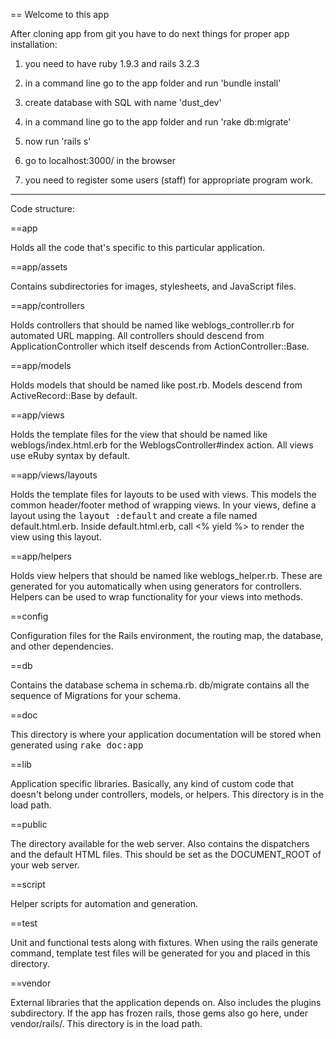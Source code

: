 == Welcome to this app

After cloning app from git you have to do next things for proper app installation:

1) you need to have ruby 1.9.3 and rails 3.2.3

2) in a command line go to the app folder and run 'bundle install'

3) create database with SQL with name 'dust_dev'

4) in a command line go to the app folder and run 'rake db:migrate'

5) now run 'rails s'

6) go to localhost:3000/ in the browser

7) you need to register some users (staff) for appropriate program work.



---------------
Code structure:

==app

  Holds all the code that's specific to this particular application.

==app/assets

  Contains subdirectories for images, stylesheets, and JavaScript files.

==app/controllers

  Holds controllers that should be named like weblogs_controller.rb for
  automated URL mapping. All controllers should descend from
  ApplicationController which itself descends from ActionController::Base.

==app/models

  Holds models that should be named like post.rb. Models descend from
  ActiveRecord::Base by default.

==app/views

  Holds the template files for the view that should be named like
  weblogs/index.html.erb for the WeblogsController#index action. All views use
  eRuby syntax by default.

==app/views/layouts

  Holds the template files for layouts to be used with views. This models the
  common header/footer method of wrapping views. In your views, define a layout
  using the <tt>layout :default</tt> and create a file named default.html.erb.
  Inside default.html.erb, call <% yield %> to render the view using this
  layout.

==app/helpers

  Holds view helpers that should be named like weblogs_helper.rb. These are
  generated for you automatically when using generators for controllers.
  Helpers can be used to wrap functionality for your views into methods.

==config

  Configuration files for the Rails environment, the routing map, the database,
  and other dependencies.

==db

  Contains the database schema in schema.rb. db/migrate contains all the
  sequence of Migrations for your schema.

==doc

  This directory is where your application documentation will be stored when
  generated using <tt>rake doc:app</tt>

==lib

  Application specific libraries. Basically, any kind of custom code that
  doesn't belong under controllers, models, or helpers. This directory is in
  the load path.

==public

  The directory available for the web server. Also contains the dispatchers and the
  default HTML files. This should be set as the DOCUMENT_ROOT of your web
  server.

==script

  Helper scripts for automation and generation.

==test

  Unit and functional tests along with fixtures. When using the rails generate
  command, template test files will be generated for you and placed in this
  directory.

==vendor

  External libraries that the application depends on. Also includes the plugins
  subdirectory. If the app has frozen rails, those gems also go here, under
  vendor/rails/. This directory is in the load path.

